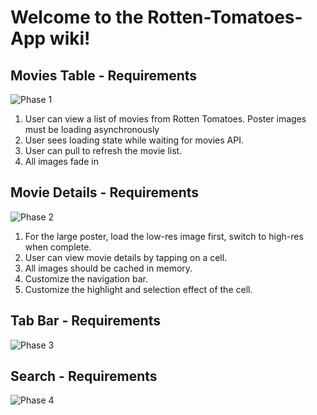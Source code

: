 # Welcome to the Rotten-Tomatoes-App wiki!

## Movies Table - Requirements

![Phase 1](https://dl.dropboxusercontent.com/u/42075244/rottom1.gif)

1. User can view a list of movies from Rotten Tomatoes. Poster images must be loading asynchronously
2. User sees loading state while waiting for movies API.
3. User can pull to refresh the movie list.
4. All images fade in 

## Movie Details - Requirements

![Phase 2](https://dl.dropboxusercontent.com/u/42075244/rottom3.gif)

1. For the large poster, load the low-res image first, switch to high-res when complete. 
2. User can view movie details by tapping on a cell.
3. All images should be cached in memory.
4. Customize the navigation bar.
5. Customize the highlight and selection effect of the cell.


## Tab Bar - Requirements

![Phase 3](https://dl.dropboxusercontent.com/u/42075244/rottom4.gif)

## Search - Requirements

![Phase 4](https://dl.dropboxusercontent.com/u/42075244/rottom5.gif)



